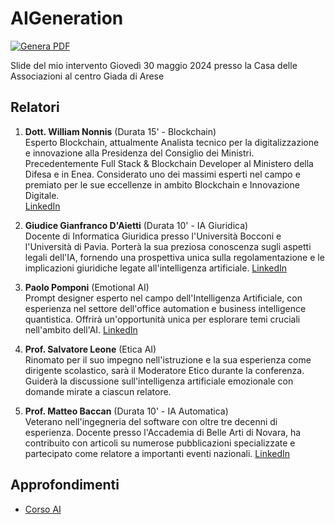 # AIGeneration

[![Genera PDF](https://github.com/matteobaccan/AIGeneration/actions/workflows/generatepdf.yml/badge.svg)](https://github.com/matteobaccan/AIGeneration/actions/workflows/generatepdf.yml)

Slide del mio intervento Giovedì 30 maggio 2024 presso la Casa delle Associazioni al centro Giada di Arese

## Relatori

1. **Dott. William Nonnis** (Durata 15' - Blockchain)  
   Esperto Blockchain, attualmente Analista tecnico per la digitalizzazione e innovazione alla Presidenza del Consiglio dei Ministri. Precedentemente Full Stack & Blockchain Developer al Ministero della Difesa e in Enea. Considerato uno dei massimi esperti nel campo e premiato per le sue eccellenze in ambito Blockchain e Innovazione Digitale.  
   [LinkedIn](https://www.linkedin.com/in/william-nonnis-66563a170/)

2. **Giudice Gianfranco D'Aietti** (Durata 10' - IA Giuridica)  
   Docente di Informatica Giuridica presso l'Università Bocconi e l'Università di Pavia. Porterà la sua preziosa conoscenza sugli aspetti legali dell'IA, fornendo una prospettiva unica sulla regolamentazione e le implicazioni giuridiche legate all'intelligenza artificiale.
   [LinkedIn](https://www.linkedin.com/in/gianfranco-daietti/)

3. **Paolo Pomponi** (Emotional AI)  
   Prompt designer esperto nel campo dell'Intelligenza Artificiale, con esperienza nel settore dell'office automation e business intelligence quantistica. Offrirà un'opportunità unica per esplorare temi cruciali nell'ambito dell'AI.
   [LinkedIn](https://www.linkedin.com/in/apollo29/)

4. **Prof. Salvatore Leone** (Etica AI)  
   Rinomato per il suo impegno nell'istruzione e la sua esperienza come dirigente scolastico, sarà il Moderatore Etico durante la conferenza. Guiderà la discussione sull'intelligenza artificiale emozionale con domande mirate a ciascun relatore.

5. **Prof. Matteo Baccan** (Durata 10' - IA Automatica)  
   Veterano nell'ingegneria del software con oltre tre decenni di esperienza. Docente presso l'Accademia di Belle Arti di Novara, ha contribuito con articoli su numerose pubblicazioni specializzate e partecipato come relatore a importanti eventi nazionali.
   [LinkedIn](https://www.linkedin.com/in/matteobaccan/)

## Approfondimenti

- [Corso AI](https://github.com/matteobaccan/CorsoAI)
